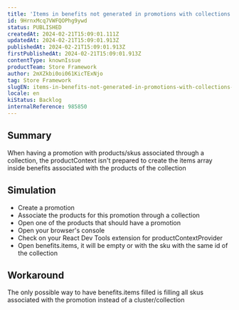 ```yaml
---
title: 'Items in benefits not generated in promotions with collections associated'
id: 9HrnxMcq7VWFQOPhg9ywd
status: PUBLISHED
createdAt: 2024-02-21T15:09:01.111Z
updatedAt: 2024-02-21T15:09:01.913Z
publishedAt: 2024-02-21T15:09:01.913Z
firstPublishedAt: 2024-02-21T15:09:01.913Z
contentType: knownIssue
productTeam: Store Framework
author: 2mXZkbi0oi061KicTExNjo
tag: Store Framework
slugEN: items-in-benefits-not-generated-in-promotions-with-collections-associated
locale: en
kiStatus: Backlog
internalReference: 985850
---
```


## Summary



When having a promotion with products/skus associated through a collection, the productContext isn't prepared to create the items array inside benefits associated with the products of the collection


##

## Simulation




- Create a promotion
- Associate the products for this promotion through a collection
- Open one of the products that should have a promotion
- Open your browser's console
- Check on your React Dev Tools extension for productContextProvider
- Open benefits.items, it will be empty or with the sku with the same id of the collection


##

## Workaround



The only possible way to have benefits.items filled is filling all skus associated with the promotion instead of a cluster/collection





